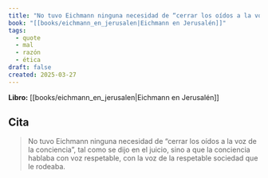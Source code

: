 ```yaml
---
title: "No tuvo Eichmann ninguna necesidad de “cerrar los oídos a la voz de la concienci..."
book: "[[books/eichmann_en_jerusalen|Eichmann en Jerusalén]]"
tags:
  - quote
  - mal
  - razón
  - ética
draft: false
created: 2025-03-27
---
```


**Libro:** [[books/eichmann_en_jerusalen|Eichmann en Jerusalén]]

## Cita
> No tuvo Eichmann ninguna necesidad de “cerrar los oídos a la voz de la conciencia”, tal como se dijo en el juicio, sino a que la conciencia hablaba con voz respetable, con la voz de la respetable sociedad que le rodeaba.

